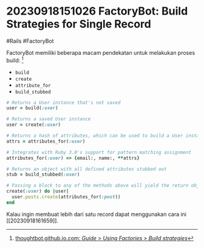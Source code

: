 # 20230918151026 FactoryBot: Build Strategies for Single Record

#Rails #FactoryBot

FactoryBot memiliki beberapa macam pendekatan untuk melakukan proses build: [^1]

* `build`
* `create`
* `attribute_for`
* `build_stubbed`

```ruby
# Returns a User instance that's not saved
user = build(:user)

# Returns a saved User instance
user = create(:user)

# Returns a hash of attributes, which can be used to build a User instance for example
attrs = attributes_for(:user)

# Integrates with Ruby 3.0's support for pattern matching assignment
attributes_for(:user) => {email:, name:, **attrs}

# Returns an object with all defined attributes stubbed out
stub = build_stubbed(:user)

# Passing a block to any of the methods above will yield the return object
create(:user) do |user|
  user.posts.create(attributes_for(:post))
end
```

Kalau ingin membuat lebih dari satu record dapat menggunakan cara ini [[20230918161659]].


[^1]: [thoughtbot.github.io.com: _Guide > Using Factories > Build strategies_](https://thoughtbot.github.io/factory_bot/using-factories/build-strategies.html)
